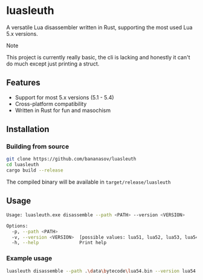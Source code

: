 # luasleuth
A versatile Lua disassembler written in Rust, supporting the most used Lua 5.x versions.

> [!NOTE]
> This project is currently really basic, the cli is lacking and honestly it can't do much except just printing a struct.

## Features

- Support for most 5.x versions (5.1 - 5.4)
- Cross-platform compatibility
- Written in Rust for fun and masochism

## Installation

### Building from source

```bash
git clone https://github.com/bananasov/luasleuth
cd luasleuth
cargo build --release
```

The compiled binary will be available in `target/release/luasleuth`

## Usage
```bash
Usage: luasleuth.exe disassemble --path <PATH> --version <VERSION>

Options:
  -p, --path <PATH>
  -v, --version <VERSION>  [possible values: lua51, lua52, lua53, lua54, luajitv1, luajitv2]
  -h, --help               Print help
```

### Example usage
```bash
luasleuth disassemble --path .\data\bytecode\lua54.bin --version lua54
```
